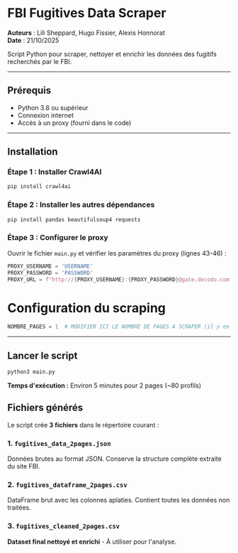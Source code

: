 # FBI Fugitives Data Scraper

**Auteurs** : Lili Sheppard, Hugo Fissier, Alexis Honnorat  
**Date** : 21/10/2025

Script Python pour scraper, nettoyer et enrichir les données des fugitifs recherchés par le FBI.

---

## Prérequis

- Python 3.8 ou supérieur
- Connexion internet
- Accès à un proxy (fourni dans le code)

---

## Installation

### Étape 1 : Installer Crawl4AI

```bash
pip install crawl4ai
```

### Étape 2 : Installer les autres dépendances

```bash
pip install pandas beautifulsoup4 requests
```

### Étape 3 : Configurer le proxy

Ouvrir le fichier `main.py` et vérifier les paramètres du proxy (lignes 43-46) :

```python
PROXY_USERNAME = 'USERNAME'
PROXY_PASSWORD = 'PASSWORD'
PROXY_URL = f"http://{PROXY_USERNAME}:{PROXY_PASSWORD}@gate.decodo.com:10001"
```

# Configuration du scraping
```python
NOMBRE_PAGES = 1  # MODIFIER ICI LE NOMBRE DE PAGES A SCRAPER (il y en a 12 au total)
```
---

## Lancer le script

```bash
python3 main.py
```

**Temps d'exécution :** Environ 5 minutes pour 2 pages (~80 profils)


## Fichiers générés

Le script crée **3 fichiers** dans le répertoire courant :

### 1. `fugitives_data_2pages.json`
Données brutes au format JSON. Conserve la structure complète extraite du site FBI.

### 2. `fugitives_dataframe_2pages.csv`
DataFrame brut avec les colonnes aplaties. Contient toutes les données non traitées.

### 3. `fugitives_cleaned_2pages.csv`
**Dataset final nettoyé et enrichi** - À utiliser pour l'analyse.